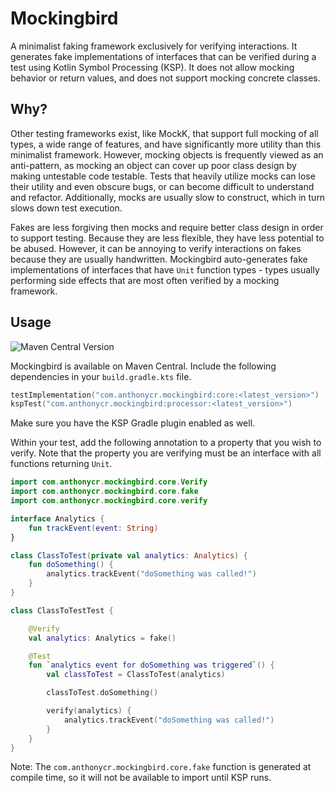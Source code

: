 # Mockingbird

A minimalist faking framework exclusively for verifying interactions. It generates fake
implementations of interfaces that can be verified during a test using Kotlin Symbol Processing
(KSP). It does not allow mocking behavior or return values, and does not support mocking concrete
classes.

## Why?

Other testing frameworks exist, like MockK, that support full mocking of all types, a wide range of
features, and have significantly more utility than this minimalist framework. However, mocking
objects is frequently viewed as an anti-pattern, as mocking an object can cover up poor class design
by making untestable code testable. Tests that heavily utilize mocks can lose their utility and even
obscure bugs, or can become difficult to understand and refactor. Additionally, mocks are usually
slow to construct, which in turn slows down test execution.

Fakes are less forgiving then mocks and require better class design in order to support testing.
Because they are less flexible, they have less potential to be abused. However, it can be annoying
to verify interactions on fakes because they are usually handwritten. Mockingbird auto-generates
fake implementations of interfaces that have `Unit` function types - types usually performing side
effects that are most often verified by a mocking framework.

## Usage

![Maven Central Version](https://img.shields.io/maven-central/v/com.anthonycr.mockingbird/core)


Mockingbird is available on Maven Central. Include the following dependencies in your
`build.gradle.kts` file.

```kotlin
testImplementation("com.anthonycr.mockingbird:core:<latest_version>")
kspTest("com.anthonycr.mockingbird:processor:<latest_version>")
```

Make sure you have the KSP Gradle plugin enabled as well.

Within your test, add the following annotation to a property that you wish to verify. Note that the
property you are verifying must be an interface with all functions returning `Unit`.

```kotlin
import com.anthonycr.mockingbird.core.Verify
import com.anthonycr.mockingbird.core.fake
import com.anthonycr.mockingbird.core.verify

interface Analytics {
    fun trackEvent(event: String)
}

class ClassToTest(private val analytics: Analytics) {
    fun doSomething() {
        analytics.trackEvent("doSomething was called!")
    }
}

class ClassToTestTest {

    @Verify
    val analytics: Analytics = fake()

    @Test
    fun `analytics event for doSomething was triggered`() {
        val classToTest = ClassToTest(analytics)

        classToTest.doSomething()

        verify(analytics) {
            analytics.trackEvent("doSomething was called!")
        }
    }
}
```

Note: The `com.anthonycr.mockingbird.core.fake` function is generated at compile time, so it will not be
available to import until KSP runs.
